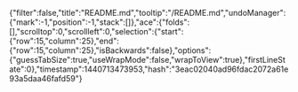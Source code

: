 {"filter":false,"title":"README.md","tooltip":"/README.md","undoManager":{"mark":-1,"position":-1,"stack":[]},"ace":{"folds":[],"scrolltop":0,"scrollleft":0,"selection":{"start":{"row":15,"column":25},"end":{"row":15,"column":25},"isBackwards":false},"options":{"guessTabSize":true,"useWrapMode":false,"wrapToView":true},"firstLineState":0},"timestamp":1440713473953,"hash":"3eac02040ad96fdac2072a61e93a5daa46fafd59"}